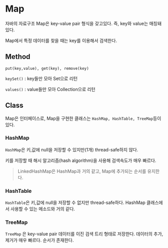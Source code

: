 # Map

자바의 자료구조 Map은 key-value pair 형식을 갖고있다. 즉, key와 value는 매칭돼있다.

Map에서 특정 데이터를 찾을 때는 key를 이용해서 검색한다. 



## Method

`put(key,value), get(key), remove(key)`

`keySet()` : key들만 모아 Set으로 리턴

`values()` : value들만 모아 Collection으로 리턴



## Class

Map은 인터페이스로, Map을 구현한 클래스는 `HashMap, HashTable, TreeMap`등이 있다.

### HashMap

`HashMap`은 키,값에 null을 저장할 수 있지만(1개) thread-safe하지 않다.

키를 저장할 때 해시 알고리즘(hash algorithm)을 사용해 검색속도가 매우 빠르다.

> LinkedHashMap은 HashMap과 거의 같고, Map에 추가되는 순서를 유지한다.

### HashTable

`HashTable`은 키,값에 null을 저장할 수 없지만 thread-safe하다. HashMap 클래스에서 사용할 수 있는 메소드와 거의 같다. 



### TreeMap

`TreeMap` 은 key-value pair 데이터를 이진 검색 트리 형태로 저장한다. 데이터의 추가, 제거가 매우 빠르다. 순서가 존재한다.